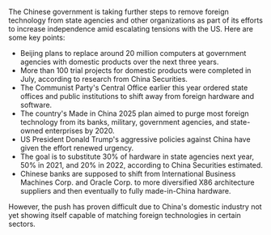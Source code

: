The Chinese government is taking further steps to remove foreign technology from state agencies and other organizations as part of its efforts to increase independence amid escalating tensions with the US. Here are some key points:

* Beijing plans to replace around 20 million computers at government agencies with domestic products over the next three years.
* More than 100 trial projects for domestic products were completed in July, according to research from China Securities.
* The Communist Party's Central Office earlier this year ordered state offices and public institutions to shift away from foreign hardware and software.
* The country's Made in China 2025 plan aimed to purge most foreign technology from its banks, military, government agencies, and state-owned enterprises by 2020.
* US President Donald Trump's aggressive policies against China have given the effort renewed urgency.
* The goal is to substitute 30% of hardware in state agencies next year, 50% in 2021, and 20% in 2022, according to China Securities estimated.
* Chinese banks are supposed to shift from International Business Machines Corp. and Oracle Corp. to more diversified X86 architecture suppliers and then eventually to fully made-in-China hardware.

However, the push has proven difficult due to China's domestic industry not yet showing itself capable of matching foreign technologies in certain sectors.